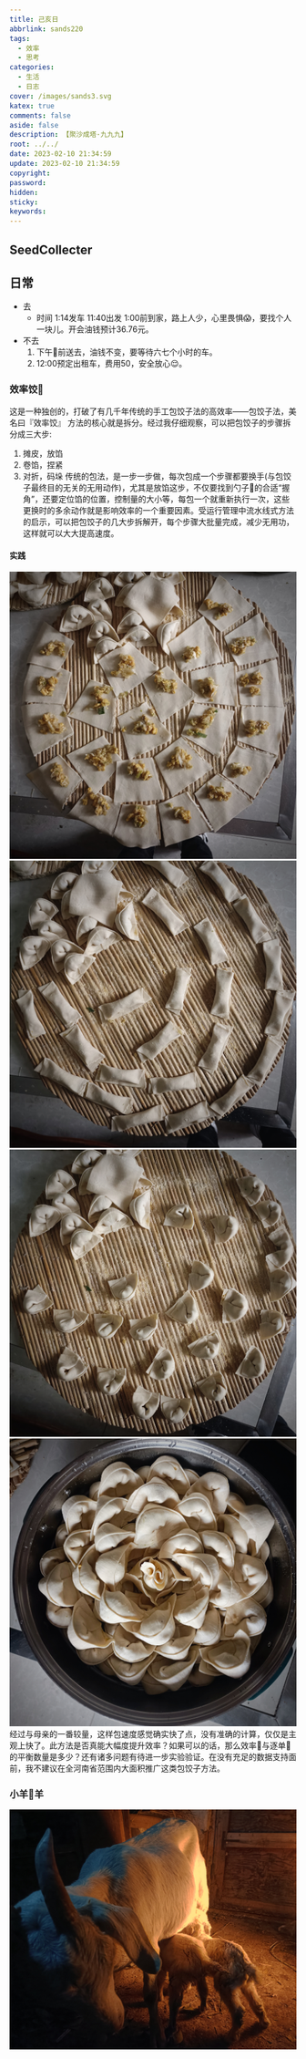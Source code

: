 ```yaml
---
title: 己亥日
abbrlink: sands220
tags:
  - 效率
  - 思考
categories:
  - 生活
  - 日志
cover: /images/sands3.svg
katex: true
comments: false
aside: false
description: 【聚沙成塔·九九九】
root: ../../
date: 2023-02-10 21:34:59
update: 2023-02-10 21:34:59
copyright:
password:
hidden:
sticky:
keywords:
---
```


## SeedCollecter


## 日常
- 去
	- 时间 1:14发车 11:40出发 1:00前到家，路上人少，心里畏惧😱，要找个人一块儿。开会油钱预计36.76元。
- 不去
	1. 下午🌇前送去，油钱不变，要等待六七个小时的车。
	2. 12:00预定出租车，费用50，安全放心😌。
### 效率饺🥟
这是一种独创的，打破了有几千年传统的手工包饺子法的高效率——包饺子法，美名曰『效率饺』
方法的核心就是拆分。经过我仔细观察，可以把包饺子的步骤拆分成三大步:
1. 摊皮，放馅
2. 卷馅，捏紧
3. 对折，码垛
传统的包法，是一步一步做，每次包成一个步骤都要换手(与包饺子最终目的无关的无用动作)，尤其是放馅这步，不仅要找到勺子🥄的合适“握角”，还要定位馅的位置，控制量的大小等，每包一个就重新执行一次，这些更换时的多余动作就是影响效率的一个重要因素。受运行管理中流水线式方法的启示，可以把包饺子的几大步拆解开，每个步骤大批量完成，减少无用功，这样就可以大大提高速度。

#### 实践
![梯形形密铺术/割圆术](../../../images/20230102/IMG_20230210_220301.jpg)
![真·饺子皮速卷术/春卷](../../../images/20230102/IMG_20230210_220338.jpg)
![真·效率饺🥟](../../../images/20230102/IMG_20230210_220434.jpg)
![舍妹的🌸式饺子摆盘](../../../images/20230102/IMG_20230210_220507.jpg)
经过与母亲的一番较量，这样包速度感觉确实快了点，没有准确的计算，仅仅是主观上快了。此方法是否真能大幅度提升效率？如果可以的话，那么效率🥟与逐单🥟的平衡数量是多少？还有诸多问题有待进一步实验验证。在没有充足的数据支持面前，我不建议在全河南省范围内大面积推广这类包饺子方法。

### 小羊🐏羊
![](../../../images/20230102/IMG_20230210_181747.jpg)